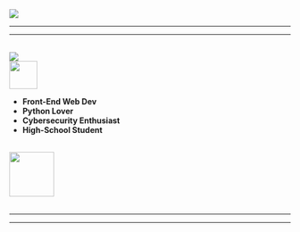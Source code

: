 <img src="https://i.imgur.com/XWeDLUL.jpeg">
<br>
<hr>
<hr>
<br>
<img align="center" src="https://i.imgur.com/wasB2Cq.png">
<br>
<img src="https://i.imgur.com/EbCGdIR.png" height="50">
<br>
<ul>
  <b><li>Front-End Web Dev</li></b>
  <b><li>Python Lover</li></b>
  <b><li>Cybersecurity Enthusiast</li></b>
  <b><li>High-School Student</li></b>
</ul>
<br>
<a href="https://iambisrutpyne.github.io"><img align="center" src="https://i.imgur.com/tUEeB25.png" height="80"></img></a>
<br>
<br>
<hr>
<hr>
<br>
